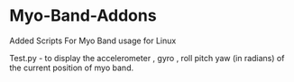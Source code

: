# Myo-Band-Addons
Added Scripts  For Myo Band usage for Linux

Test.py - to display the accelerometer , gyro , roll pitch yaw (in radians) of the current position of myo band.
